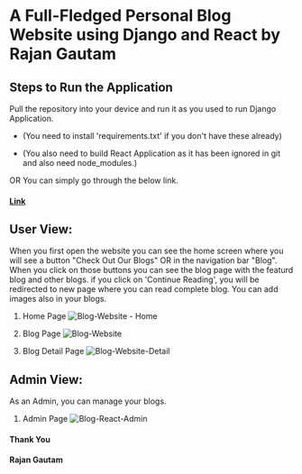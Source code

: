 # A Full-Fledged Personal Blog Website using Django and React by Rajan Gautam

## Steps to Run the Application

Pull the repository into your device and run it as you used to run Django Application.

-   (You need to install 'requirements.txt' if you don't have these already)

-   (You also need to build React Application as it has been ignored in git and also need node_modules.)

OR You can simply go through the below link.

#### [Link](https://rgautam320-blog-react.herokuapp.com)

## User View:

When you first open the website you can see the home screen where you will see a button "Check Out Our Blogs" OR in the navigation bar "Blog". When you click on those buttons you can see the blog page with the featurd blog and other blogs. if you click on 'Continue Reading', you will be redirected to new page where you can read complete blog. You can add images also in your blogs.

1. Home Page
   ![Blog-Website - Home](https://user-images.githubusercontent.com/71542496/126480843-25e9031e-334e-4d27-9d0a-1b191fd23d9e.png)

2. Blog Page
   ![Blog-Website](https://user-images.githubusercontent.com/71542496/126480627-572413ee-9de8-4384-a3ed-d340daef9d7e.png)

3. Blog Detail Page
   ![Blog-Website-Detail](https://user-images.githubusercontent.com/71542496/126481291-cf1db773-c86f-4b27-9f34-3c873bb95257.png)

## Admin View:

As an Admin, you can manage your blogs.

1. Admin Page
   ![Blog-React-Admin](https://user-images.githubusercontent.com/71542496/126481475-de522173-8d01-4751-b922-df341e286d9c.png)

#### Thank You

#### Rajan Gautam
